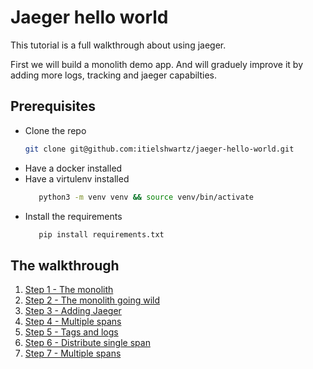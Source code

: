 Jaeger hello world
==================

This tutorial is a full walkthrough about using jaeger.

First we will build a monolith demo app.
And will graduely improve it by adding more logs, tracking and jaeger capabilties.

Prerequisites
-------------

* Clone the repo
    ```bash
    git clone git@github.com:itielshwartz/jaeger-hello-world.git
    ```
* Have a docker installed
* Have a virtulenv installed
     ```bash
        python3 -m venv venv && source venv/bin/activate
     ```
 * Install the requirements
     ``` bash
        pip install requirements.txt
    ```
            
The walkthrough
---------------
1. [Step 1 - The monolith](https://github.com/itielshwartz/jaeger-hello-world/tree/step-1-the-monolith)
1. [Step 2 - The monolith going wild](https://github.com/itielshwartz/jaeger-hello-world/tree/step-2-the-monolith-going-wild)
1. [Step 3 - Adding Jaeger ](https://github.com/itielshwartz/jaeger-hello-world/tree/step-3-adding-jaeger)
1. [Step 4 - Multiple spans](https://github.com/itielshwartz/jaeger-hello-world/tree/step-4-multiple-spans)
1. [Step 5 - Tags and logs](https://github.com/itielshwartz/jaeger-hello-world/tree/step-5-tags-and-logs)
1. [Step 6 - Distribute single span](https://github.com/itielshwartz/jaeger-hello-world/tree/step-6-distribute-single-span)
1. [Step 7 - Multiple spans](https://github.com/itielshwartz/jaeger-hello-world/tree/step-7-distribute-multiple-spans)


